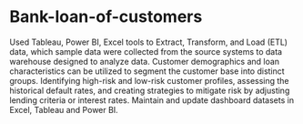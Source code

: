 # Bank-loan-of-customers
Used Tableau, Power BI, Excel tools to Extract, Transform, and Load (ETL) data, which sample data were collected from the source systems to data warehouse designed to analyze data.
Customer demographics and loan characteristics can be utilized to segment the customer base into distinct groups.
Identifying high-risk and low-risk customer profiles, assessing the historical default rates, and creating strategies to mitigate risk by adjusting lending criteria or interest rates.
Maintain and update dashboard datasets in Excel, Tableau and Power BI.
